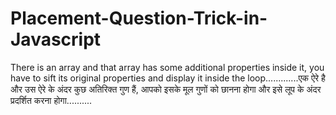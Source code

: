# Placement-Question-Trick-in-Javascript
There is an array and that array has some additional properties inside it, you have to sift its original properties and display it inside the loop.............एक ऐरे है और उस ऐरे के अंदर कुछ अतिरिक्त गुण हैं, आपको इसके मूल गुणों को छानना होगा और इसे लूप के अंदर प्रदर्शित करना होगा..........
